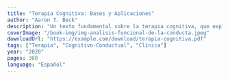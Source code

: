 ```yaml
---
title: "Terapia Cognitiva: Bases y Aplicaciones"
author: "Aaron T. Beck"
description: "Un texto fundamental sobre la terapia cognitiva, que explora sus principios teóricos y aplicaciones prácticas en el tratamiento de diversos trastornos psicológicos."
coverImage: "/book-img/img-analisis-funcional-de-la-conducta.jpeg"
downloadUrl: "https://example.com/download/terapia-cognitiva.pdf"
tags: ["Terapia", "Cognitivo-Conductual", "Clínica"]
year: "2020"
pages: 380
language: "Español"
---
```

